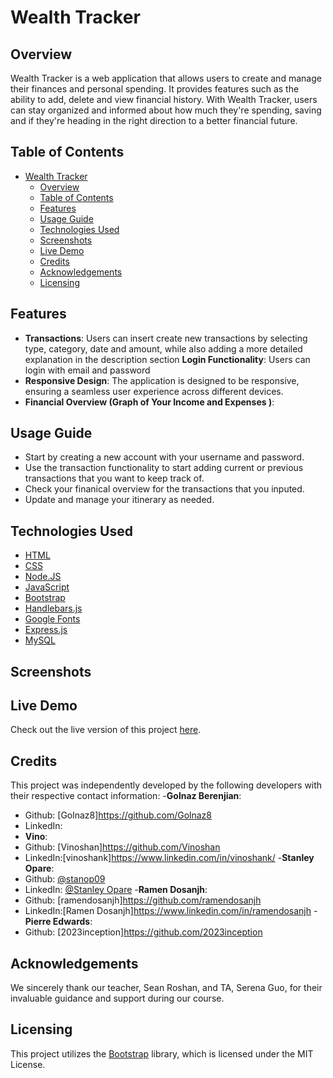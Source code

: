 # Wealth Tracker
## Overview 
Wealth Tracker is a web application that allows users to create and manage their finances and personal spending. It provides features such as the ability to add, delete and view financial history. With Wealth Tracker, users can stay organized and informed about how much they're spending, saving and if they're heading in the right direction to a better financial future. 
## Table of Contents
- [Wealth Tracker](#wealth-tracker)
  - [Overview](#overview)
  - [Table of Contents](#table-of-contents)
  - [Features](#features)
  - [Usage Guide](#usage-guide)
  - [Technologies Used](#technologies-used)
  - [Screenshots](#screenshots)
  - [Live Demo](#live-demo)
  - [Credits](#credits)
  - [Acknowledgements](#acknowledgements)
  - [Licensing](#licensing)
## Features 
- <b>Transactions</b>: Users can insert create new transactions by selecting type, category, date and amount, while also adding a more detailed explanation in the description section
<b>Login Functionality</b>: Users can login with email and password 
- <b>Responsive Design</b>: The application is designed to be responsive, ensuring a seamless user experience across different devices.  
- <b>Financial Overview (Graph of Your Income and Expenses )</b>: 
## Usage Guide 
- Start by creating a new account with your username and password. 
- Use the transaction functionality to start adding current or previous transactions that you want to keep track of. 
- Check your finanical overview for the transactions that you inputed. 
- Update and manage your itinerary as needed.
## Technologies Used
- [HTML](https://developer.mozilla.org/en-US/docs/Web/HTML)
- [CSS](https://developer.mozilla.org/en-US/docs/Web/CSS)
- [Node.JS](https://nodejs.org/en)
- [JavaScript](https://www.javascript.com/)
- [Bootstrap](https://getbootstrap.com/)
- [Handlebars.js](https://handlebarsjs.com/guide/)
- [Google Fonts](https://fonts.google.com/)
- [Express.js](https://expressjs.com/)
- [MySQL](https://www.mysql.com/)

## Screenshots 
## Live Demo
Check out the live version of this project [here]().
## Credits
This project was independently developed by the following developers with their respective contact information:
-<b>Golnaz Berenjian</b>:
- Github: [Golnaz8]https://github.com/Golnaz8 
- LinkedIn:
- <b>Vino</b>:
- Github: [Vinoshan]https://github.com/Vinoshan 
- LinkedIn:[vinoshank]https://www.linkedin.com/in/vinoshank/
-<b>Stanley Opare</b>:
- Github: [@stanop09](https://github.com/StanOp09)
- LinkedIn: [@Stanley Opare](https://www.linkedin.com/in/stanleyopare)
-<b>Ramen Dosanjh</b>:
- Github: [ramendosanjh]https://github.com/ramendosanjh 
- LinkedIn:[Ramen Dosanjh]https://www.linkedin.com/in/ramendosanjh
-<b>Pierre Edwards</b>:
- Github: [2023inception]https://github.com/2023inception
## Acknowledgements
We sincerely thank our teacher, Sean Roshan, and TA, Serena Guo, for their invaluable guidance and support during our course.
## Licensing
This project utilizes the [Bootstrap](https://getbootstrap.com/) library, which is licensed under the MIT License.